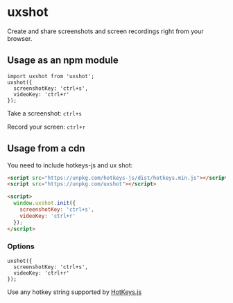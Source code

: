 # uxshot

Create and share screenshots and screen recordings right from your browser.

## Usage as an npm module

```
import uxshot from 'uxshot';
uxshot({
  screenshotKey: 'ctrl+s',
  videoKey: 'ctrl+r'
});
```

Take a screenshot: `ctrl+s`

Record your screen: `ctrl+r`

## Usage from a cdn

You need to include hotkeys-js and ux shot:

```html
<script src="https://unpkg.com/hotkeys-js/dist/hotkeys.min.js"></script>
<script src="https://unpkg.com/uxshot"></script>

<script>
  window.uxshot.init({
    screenshotKey: 'ctrl+s',
    videoKey: 'ctrl+r'
  });
</script>
```


### Options

```
uxshot({
  screenshotKey: 'ctrl+s',
  videoKey: 'ctrl+r'
});
```

Use any hotkey string supported by [HotKeys.js](https://wangchujiang.com/hotkeys)
